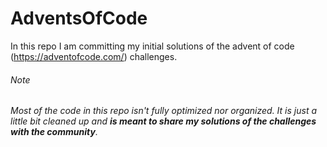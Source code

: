 # AdventsOfCode

In this repo I am committing my initial solutions of the advent of code (https://adventofcode.com/) challenges.

###### Note

*Most of the code in this repo isn't fully optimized nor organized. It is just a little bit cleaned up and ***is meant to share my solutions of the challenges with the community***.*
